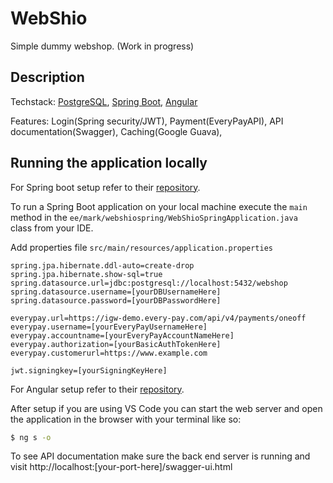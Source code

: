 # WebShio

Simple dummy webshop. (Work in progress)

## Description

Techstack: [PostgreSQL](https://www.postgresql.org/), [Spring Boot](http://projects.spring.io/spring-boot/), [Angular](https://angular.io/)

Features: Login(Spring security/JWT), Payment(EveryPayAPI), API documentation(Swagger), Caching(Google Guava), 

## Running the application locally

For Spring boot setup refer to their [repository](https://github.com/spring-projects/spring-boot).

To run a Spring Boot application on your local machine execute the `main` method in the `ee/mark/webshiospring/WebShioSpringApplication.java ` class from your IDE.

Add properties file `src/main/resources/application.properties`

```
spring.jpa.hibernate.ddl-auto=create-drop
spring.jpa.hibernate.show-sql=true
spring.datasource.url=jdbc:postgresql://localhost:5432/webshop
spring.datasource.username=[yourDBUsernameHere]
spring.datasource.password=[yourDBPasswordHere]

everypay.url=https://igw-demo.every-pay.com/api/v4/payments/oneoff
everypay.username=[yourEveryPayUsernameHere]
everypay.accountname=[yourEveryPayAccountNameHere]
everypay.authorization=[yourBasicAuthTokenHere]
everypay.customerurl=https://www.example.com

jwt.signingkey=[yourSigningKeyHere]
```
For Angular setup refer to their [repository](https://github.com/angular/angular/blob/master/README.md).

After setup if you are using VS Code you can start the web server and open the application in the browser with your terminal like so: 
```bash
$ ng s -o
```
To see API documentation make sure the back end server is running and visit 
http://localhost:[your-port-here]/swagger-ui.html

